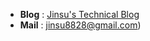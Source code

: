 -  **Blog** : [Jinsu's Technical Blog](https://myinfo503.tistory.com)
-  **Mail** : jinsu8828@gmail.com)
<br/><br/>
